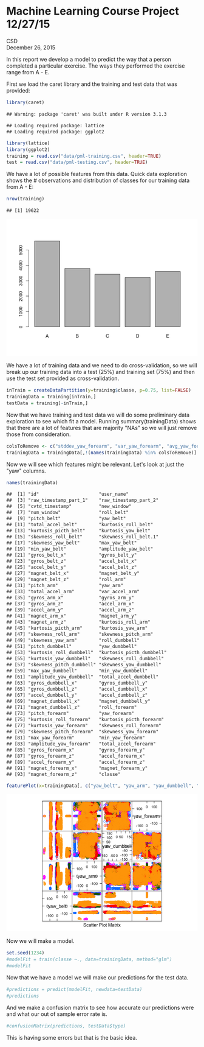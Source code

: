 # Machine Learning Course Project 12/27/15
CSD  
December 26, 2015  

In this report we develop a model to predict the way that a person completed a particular exercise. The ways they performed the exercise range from A - E.

First we load the caret library and the training and test data that was provided:


```r
library(caret)
```

```
## Warning: package 'caret' was built under R version 3.1.3
```

```
## Loading required package: lattice
## Loading required package: ggplot2
```

```r
library(lattice)
library(ggplot2)
training = read.csv("data/pml-training.csv", header=TRUE)
test = read.csv("data/pml-testing.csv", header=TRUE)
```

We have a lot of possible features from this data. Quick data exploration shows the # observations and distribution of classes for our training data from A - E:


```r
nrow(training)
```

```
## [1] 19622
```

![](./MLCourse_files/figure-html/unnamed-chunk-3-1.png) 

We have a lot of training data and we need to do cross-validation, so we will break up our training data into a test (25%) and training set (75%) and then use the test set provided as cross-validation.


```r
inTrain = createDataPartition(y=training$classe, p=0.75, list=FALSE)
trainingData = training[inTrain,]
testData = training[-inTrain,]
```

Now that we have training and test data we will do some preliminary data exploration to see which fit a model. Running summary(trainingData) shows that there are a lot of features that are majority "NAs" so we will just remove those from consideration.


```r
colsToRemove <- c("stddev_yaw_forearm", "var_yaw_forearm", "avg_yaw_forearm", "var_pitch_forearm", "stddev_pitch_forearm", "avg_pitch_forearm", "var_roll_forearm", "stddev_roll_forearm", "avg_roll_forearm", "var_accel_forearm", "amplitude_pitch_forearm", "amplitude_roll_forearm", "min_pitch_forearm", "min_roll_forearm", "max_picth_forearm", "max_roll_forearm", "var_yaw_dumbbell", "stddev_yaw_dumbbell", "avg_yaw_dumbbell", "var_pitch_dumbbell", "stddev_pitch_dumbbell", "avg_pitch_dumbbell", "var_roll_dumbbell", "stddev_roll_dumbbell", "avg_roll_dumbbell", "var_accel_dumbbell", "amplitude_pitch_dumbbell", "amplitude_roll_dumbbell", "min_pitch_dumbbell", "min_roll_dumbbell", "max_picth_dumbbell", "max_roll_dumbbell", "amplitude_yaw_arm", "amplitude_pitch_arm", "amplitude_roll_arm", "min_yaw_arm", "min_pitch_arm", "min_roll_arm", "max_yaw_arm", "max_picth_arm", "max_roll_arm", "var_yaw_arm", "stddev_yaw_arm", "avg_yaw_arm", "var_pitch_arm", "stddev_pitch_arm", "avg_pitch_arm", "var_roll_arm", "stddev_roll_arm", "avg_roll_arm", "var_yaw_belt", "stddev_yaw_belt", "avg_yaw_belt", "var_pitch_belt", "stddev_pitch_belt", "avg_pitch_belt", "var_roll_belt", "stddev_roll_belt", "avg_roll_belt", "var_total_accel_belt", "amplitude_pitch_belt", "amplitude_roll_belt", "min_pitch_belt", "min_roll_belt", "max_picth_belt", "max_roll_belt")
trainingData = trainingData[,!(names(trainingData) %in% colsToRemove)]
```
Now we will see which features might be relevant. Let's look at just the "yaw" columns.


```r
names(trainingData)
```

```
##  [1] "id"                      "user_name"              
##  [3] "raw_timestamp_part_1"    "raw_timestamp_part_2"   
##  [5] "cvtd_timestamp"          "new_window"             
##  [7] "num_window"              "roll_belt"              
##  [9] "pitch_belt"              "yaw_belt"               
## [11] "total_accel_belt"        "kurtosis_roll_belt"     
## [13] "kurtosis_picth_belt"     "kurtosis_yaw_belt"      
## [15] "skewness_roll_belt"      "skewness_roll_belt.1"   
## [17] "skewness_yaw_belt"       "max_yaw_belt"           
## [19] "min_yaw_belt"            "amplitude_yaw_belt"     
## [21] "gyros_belt_x"            "gyros_belt_y"           
## [23] "gyros_belt_z"            "accel_belt_x"           
## [25] "accel_belt_y"            "accel_belt_z"           
## [27] "magnet_belt_x"           "magnet_belt_y"          
## [29] "magnet_belt_z"           "roll_arm"               
## [31] "pitch_arm"               "yaw_arm"                
## [33] "total_accel_arm"         "var_accel_arm"          
## [35] "gyros_arm_x"             "gyros_arm_y"            
## [37] "gyros_arm_z"             "accel_arm_x"            
## [39] "accel_arm_y"             "accel_arm_z"            
## [41] "magnet_arm_x"            "magnet_arm_y"           
## [43] "magnet_arm_z"            "kurtosis_roll_arm"      
## [45] "kurtosis_picth_arm"      "kurtosis_yaw_arm"       
## [47] "skewness_roll_arm"       "skewness_pitch_arm"     
## [49] "skewness_yaw_arm"        "roll_dumbbell"          
## [51] "pitch_dumbbell"          "yaw_dumbbell"           
## [53] "kurtosis_roll_dumbbell"  "kurtosis_picth_dumbbell"
## [55] "kurtosis_yaw_dumbbell"   "skewness_roll_dumbbell" 
## [57] "skewness_pitch_dumbbell" "skewness_yaw_dumbbell"  
## [59] "max_yaw_dumbbell"        "min_yaw_dumbbell"       
## [61] "amplitude_yaw_dumbbell"  "total_accel_dumbbell"   
## [63] "gyros_dumbbell_x"        "gyros_dumbbell_y"       
## [65] "gyros_dumbbell_z"        "accel_dumbbell_x"       
## [67] "accel_dumbbell_y"        "accel_dumbbell_z"       
## [69] "magnet_dumbbell_x"       "magnet_dumbbell_y"      
## [71] "magnet_dumbbell_z"       "roll_forearm"           
## [73] "pitch_forearm"           "yaw_forearm"            
## [75] "kurtosis_roll_forearm"   "kurtosis_picth_forearm" 
## [77] "kurtosis_yaw_forearm"    "skewness_roll_forearm"  
## [79] "skewness_pitch_forearm"  "skewness_yaw_forearm"   
## [81] "max_yaw_forearm"         "min_yaw_forearm"        
## [83] "amplitude_yaw_forearm"   "total_accel_forearm"    
## [85] "gyros_forearm_x"         "gyros_forearm_y"        
## [87] "gyros_forearm_z"         "accel_forearm_x"        
## [89] "accel_forearm_y"         "accel_forearm_z"        
## [91] "magnet_forearm_x"        "magnet_forearm_y"       
## [93] "magnet_forearm_z"        "classe"
```

```r
featurePlot(x=trainingData[, c("yaw_belt", "yaw_arm", "yaw_dumbbell", "yaw_forearm")  ], y = trainingData$classe, plot="pairs")
```

![](./MLCourse_files/figure-html/unnamed-chunk-6-1.png) 


Now we will make a model. 

```r
set.seed(1234)
#modelFit = train(classe ~., data=trainingData, method="glm")
#modelFit
```

Now that we have a model we will make our predictions for the test data.

```r
#predictions = predict(modelFit, newdata=testData)
#predictions
```

And we make a confusion matrix to see how accurate our predictions were and what our out of sample error rate is. 

```r
#confusionMatrix(predictions, testData$type)
```

This is having some errors but that is the basic idea.
